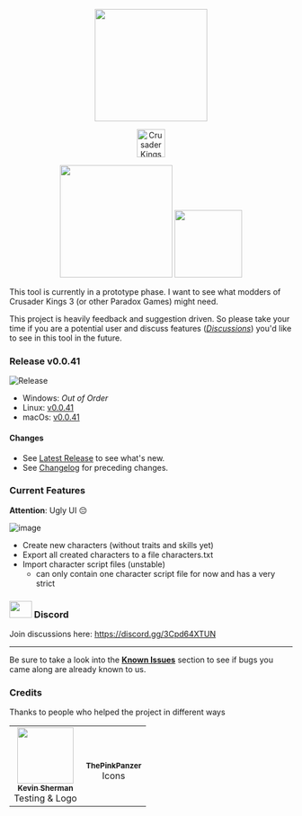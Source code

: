 <p align="center">
  <img width="200" src="https://user-images.githubusercontent.com/8149023/102781998-e0c48e80-4398-11eb-95fb-69b68f392b23.png" />
</p>
<p align="center">
  <img width="50" src="https://user-images.githubusercontent.com/8149023/102794331-8680f900-43ab-11eb-9e52-f48c3fadd911.png" alt="Crusader Kings 3" />
</p>

<p align="center">
  <img width="200" src="https://github.com/xetra11/CK3-Workbench/workflows/Development%20Build/badge.svg" />
  <a href="https://github.com/xetra11/CK3-Workbench/blob/main/CHANGELOG.md"><img width="120" src="https://img.shields.io/badge/%F0%9F%A4%96-release%20notes-00B2EE.svg" /></a>
</p>

This tool is currently in a prototype phase.
I want to see what modders of Crusader Kings 3 (or other Paradox Games) might need.

This project is heavily feedback and suggestion driven. So please take your time if you are
a potential user and discuss features
([*Discussions*](https://github.com/xetra11/CK3-Workbench/discussions))
you'd like to see in this tool in the future.

### Release v0.0.41 
![Release](https://github.com/xetra11/CK3-Workbench/workflows/Release/badge.svg?branch=0.0.41)
* Windows: *Out of Order*
* Linux: [v0.0.41](https://github.com/xetra11/CK3-Workbench/releases/download/0.0.41/ck3-workbench_0.0.41-1_amd64.deb)
* macOs: [v0.0.41](https://github.com/xetra11/CK3-Workbench/releases/download/0.0.41/ck3-workbench-0.0.41.dmg)

#### Changes
* See [Latest Release](https://github.com/xetra11/CK3-Workbench/releases/tag/0.0.41) to see what's new.
* See [Changelog](https://github.com/xetra11/CK3-Workbench/blob/main/CHANGELOG.md) for preceding changes.

### Current Features

**Attention**: Ugly UI :pensive:

![image](https://user-images.githubusercontent.com/8149023/102721730-f7b5a300-42fc-11eb-9755-49f323326086.png)

* Create new characters (without traits and skills yet)
* Export all created characters to a file characters.txt
* Import character script files (unstable)
  * can only contain one character script file for now and has a very strict
  
### <img src="https://discord.com/assets/f8389ca1a741a115313bede9ac02e2c0.svg" alt="" data-canonical-src="https://discord.com/assets/f8389ca1a741a115313bede9ac02e2c0.svg" width="40" height="30" /> Discord 
Join discussions here: https://discord.gg/3Cpd64XTUN

---
Be sure to take a look into the [**Known Issues**](https://github.com/xetra11/CK3-Workbench/discussions/categories/known-issues)
section to see if bugs you came along are already known to us.

### Credits
Thanks to people who helped the project in different ways

<!-- ALL-CONTRIBUTORS-LIST:START - Do not remove or modify this section -->
<!-- prettier-ignore-start -->
<!-- markdownlint-disable -->
<table>
  <tr>
    <td align="center"><a href="https://github.com/kgsherman"><img src="https://avatars3.githubusercontent.com/u/8732558?s=460&u=8b7dd3ce0be7aa1d18a9a9901154520df31cce18&v=4" width="100px;" alt=""/><br /><sub><b>
Kevin Sherman</b></sub></a><br />Testing & Logo</td>
    <td align="center"><br /><sub><b>
ThePinkPanzer</b></sub></a><br />Icons</td>
  </tr>
  </tr>
</table>

<!-- markdownlint-enable -->
<!-- prettier-ignore-end -->
<!-- ALL-CONTRIBUTORS-LIST:END -->
